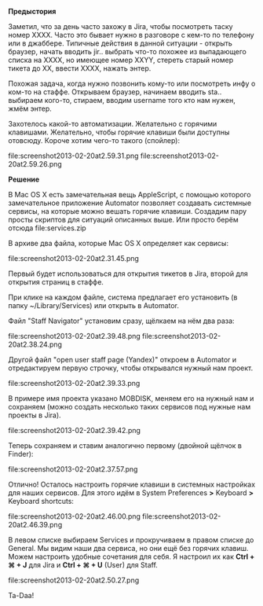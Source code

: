 **Предыстория**

Заметил, что за день часто захожу в Jira, чтобы посмотреть таску номер ХХХХ. Часто это бывает нужно в разговоре с кем-то по телефону или в джаббере. Типичные действия в данной ситуации - открыть браузер, начать вводить jir.. выбрать что-то похожее из выпадающего списка на ХХХХ, но имеющее номер ХХYY, стереть старый номер тикета до ХХ, ввести ХХХХ, нажать энтер.

Похожая задача, когда нужно позвонить кому-то или посмотреть инфу о ком-то на стаффе. Открываем браузер, начинаем вводить sta.. выбираем кого-то, стираем, вводим username того кто нам нужен, жмём энтер.

Захотелось какой-то автоматизации. Желательно с горячими клавишами. Желательно, чтобы горячие клавиши были доступны отовсюду. Короче хотим чего-то такого (спойлер):

file:screenshot2013-02-20at2.59.31.png file:screenshot2013-02-20at2.59.26.png

**Решение**

В Mac OS X есть замечательная вещь AppleScript, с помощью которого замечательное приложение Automator позволяет создавать системные сервисы, на которые можно вешать горячие клавиши. Создадим пару просты скриптов для ситуаций описанных выше. Или просто берём отсюда file:services.zip

В архиве два файла, которые Mac OS X определяет как сервисы:

file:screenshot2013-02-20at2.31.45.png

Первый будет использоваться для открытия тикетов в Jira, второй для открытия страниц в стаффе.

При клике на каждом файле, система предлагает его установить (в папку ~/Library/Services) или открыть в Automator. 

Файл "Staff Navigator" установим сразу, щёлкаем на нём два раза:

file:screenshot2013-02-20at2.39.48.png file:screenshot2013-02-20at2.38.24.png

Другой файл "open user staff page (Yandex)" откроем в Automator и отредактируем первую строчку, чтобы открывался нужный нам проект. 

file:screenshot2013-02-20at2.39.33.png 

В примере имя проекта указано MOBDISK, меняем его на нужный нам и сохраняем (можно создать несколько таких сервисов под нужные нам проекты в Jira). 

file:screenshot2013-02-20at2.39.42.png

Теперь сохраняем и ставим аналогично первому (двойной щёлчок в Finder):

file:screenshot2013-02-20at2.37.57.png

Отлично! Осталось настроить горячие клавиши в системных настройках для наших сервисов. Для этого идём в System Preferences **>** Keyboard **>** Keyboard shortcuts:

file:screenshot2013-02-20at2.46.00.png file:screenshot2013-02-20at2.46.39.png

В левом списке выбираем Services и прокручиваем в правом списке до General. Мы видим наши два сервиса, но они ещё без горячих клавиш. Можем настроить удобные сочетания для себя. Я настроил их как **Ctrl + ⌘ + J** для Jira и **Ctrl + ⌘ + U** (User) для Staff.

file:screenshot2013-02-20at2.50.27.png

Ta-Daa! 
